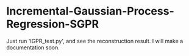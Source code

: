 # Incremental-Gaussian-Process-Regression-SGPR

Just run 'IGPR_test.py', and see the reconstruction result. I will make a documentation soon.
